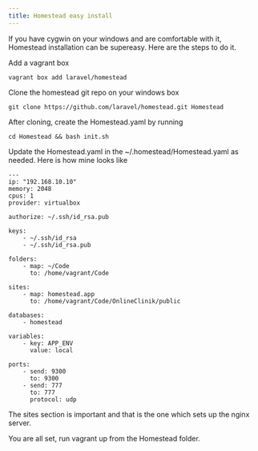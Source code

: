 ```yaml
---
title: Homestead easy install
---
```


If you have cygwin on your windows and are comfortable with it, Homestead
installation can be supereasy. Here are the steps to do it.

Add a vagrant box

    vagrant box add laravel/homestead

Clone the homestead git repo on your windows box

    git clone https://github.com/laravel/homestead.git Homestead	

After cloning, create the Homestead.yaml by running

    cd Homestead && bash init.sh

Update the Homestead.yaml in the ~/.homestead/Homestead.yaml as needed.
Here is how mine looks like

    ---
    ip: "192.168.10.10"
    memory: 2048
    cpus: 1
    provider: virtualbox

    authorize: ~/.ssh/id_rsa.pub

    keys:
        - ~/.ssh/id_rsa
        - ~/.ssh/id_rsa.pub

    folders:
        - map: ~/Code
          to: /home/vagrant/Code

    sites:
        - map: homestead.app
          to: /home/vagrant/Code/OnlineClinik/public

    databases:
        - homestead

    variables:
        - key: APP_ENV
          value: local

    ports:
        - send: 9300
          to: 9300
        - send: 777
          to: 777
          protocol: udp
     
The sites section is important and that is the one which sets up the nginx
server.

You are all set, run vagrant up from the Homestead folder.
